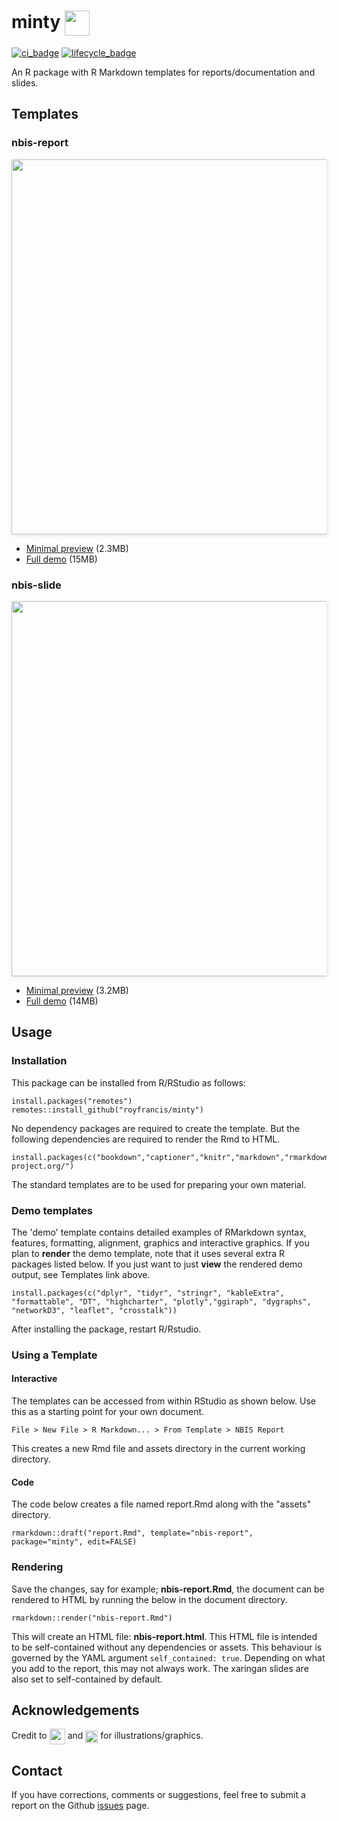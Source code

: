 # minty  <span><a href="https://github.com/royfrancis/minty"><img src="reference/figures/minty.png" style="height:40px;vertical-align:middle;"></a></span>

[![ci_badge](https://github.com/royfrancis/minty/workflows/build/badge.svg)](https://github.com/royfrancis/minty/actions?workflow=build)  [![lifecycle_badge](https://lifecycle.r-lib.org/articles/figures/lifecycle-experimental.svg)](https://lifecycle.r-lib.org/articles/stages.html#experimental) 

An R package with R Markdown templates for reports/documentation and slides.

## Templates

### nbis-report

<img src="reference/figures/preview-report.png" style="width:600px;box-shadow: 1px 1px 6px #E0E0E0;">

- [Minimal preview](https://royfrancis.github.io/minty/nbis-report.html) (2.3MB)
- [Full demo](https://royfrancis.github.io/minty/nbis-report-demo.html) (15MB)

### nbis-slide

<img src="reference/figures/preview-slide.png" style="width:600px;box-shadow: 1px 1px 6px #E0E0E0;">

- [Minimal preview](https://royfrancis.github.io/minty/nbis-slide.html) (3.2MB)
- [Full demo](https://royfrancis.github.io/minty/nbis-slide-demo.html) (14MB)

## Usage
### Installation  

This package can be installed from R/RStudio as follows:

```
install.packages("remotes")
remotes::install_github("royfrancis/minty")
```

No dependency packages are required to create the template. But the following dependencies are required to render the Rmd to HTML.

```
install.packages(c("bookdown","captioner","knitr","markdown","rmarkdown","xaringan"),repos="https://cloud.r-project.org/")
```

The standard templates are to be used for preparing your own material. 

### Demo templates

The 'demo' template contains detailed examples of RMarkdown syntax, features, formatting, alignment, graphics and interactive graphics. If you plan to **render** the demo template, note that it uses several extra R packages listed below. If you just want to just **view** the rendered demo output, see Templates link above.

```
install.packages(c("dplyr", "tidyr", "stringr", "kableExtra", "formattable", "DT", "highcharter", "plotly","ggiraph", "dygraphs", "networkD3", "leaflet", "crosstalk"))
```

After installing the package, restart R/Rstudio.

### Using a Template  

#### Interactive

The templates can be accessed from within RStudio as shown below. Use this as a starting point for your own document.

`File > New File > R Markdown... > From Template > NBIS Report`

This creates a new Rmd file and assets directory in the current working directory.

#### Code

The code below creates a file named report.Rmd along with the "assets" directory.

```
rmarkdown::draft("report.Rmd", template="nbis-report", package="minty", edit=FALSE)
```

### Rendering

Save the changes, say for example; **nbis-report.Rmd**, the document can be rendered to HTML by running the below in the document directory.

```
rmarkdown::render("nbis-report.Rmd")
```

This will create an HTML file: **nbis-report.html**. This HTML file is intended to be self-contained without any dependencies or assets. This behaviour is governed by the YAML argument `self_contained: true`. Depending on what you add to the report, this may not always work. The xaringan slides are also set to self-contained by default.

## Acknowledgements

Credit to <span><a href="https://www.freepik.com"><img src="reference/figures/freepik.png" style="height:25px;vertical-align:middle;"></a></span> and <span><a href="https://www.flaticon.com/"><img src="reference/figures/flaticon.png" style="height:20px;vertical-align:middle;"></a></span> for illustrations/graphics.

## Contact

If you have corrections, comments or suggestions, feel free to submit a report on the Github [issues](https://github.com/royfrancis/minty/issues) page.
